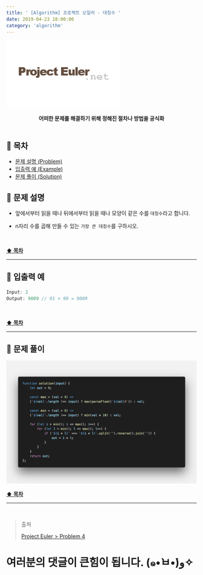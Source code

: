 ```yaml
---
title: ' [Algorithm] 프로젝트 오일러 - 대칭수 '
date: 2019-04-23 18:00:00
category: 'algorithm'
---
```


![](./images/logo.png)

<center><strong>어떠한 문제를 해결하기 위해 정해진 절차나 방법을 공식화</strong></center>

<br />

## **💎 목차**

- [문제 설명 (Problem)](#-문제-설명)
- [입출력 예 (Example)](#-입출력-예)
- [문제 풀이 (Solution)](#-문제-풀이)

## **📕 문제 설명**

- 앞에서부터 읽을 때나 뒤에서부터 읽을 때나 모양이 같은 수를 `대칭수`라고 합니다.

- n자리 수를 곱해 만들 수 있는 `가장 큰 대칭수`를 구하시오.

<br />

**[⬆ 목차](#-목차)**

---

## **📙 입출력 예**

```js
Input: 2
Output: 9009 // 91 × 99 = 9009
```

<br />

**[⬆ 목차](#-목차)**

---

## **📘 문제 풀이**

![](./images/solution.4.png)
<br />

**[⬆ 목차](#-목차)**

---

<br />

> 출처
>
> <a href="http://euler.synap.co.kr/prob_detail.php?id=4" target="_blank">Project Euler > Problem 4</a>

# 여러분의 댓글이 큰힘이 됩니다. (๑•̀ㅂ•́)و✧
